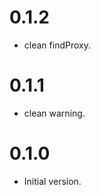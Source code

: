 <!--
 * @Description: 
 * @Author: MrLiuYS
 * @Date: 2020-03-05 10:25:14
 * @LastEditors: MrLiuYS
 * @LastEditTime: 2020-03-10 10:03:04
 -->

# 0.1.2

* clean findProxy.

# 0.1.1

* clean warning.

# 0.1.0

* Initial version.
